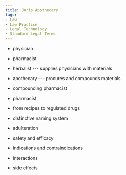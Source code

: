 ```yaml
---
title: Juris Apothecary
tags:
- Law
- Law Practice
- Legal Technology
- Standard Legal Terms
---
```


- physician
- pharmacist
- herbalist --- supplies physicians with materials
- apothecary --- procures and compounds materials
- compounding pharmacist
- pharmacist

- from recipes to regulated drugs
- distinctive naming system
- adulteration
- safety and efficacy
- indications and contraindications
- interactions
- side effects
